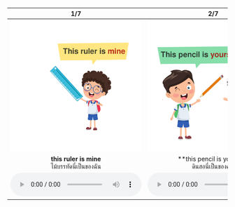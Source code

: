 <div class="carrousel">


|1/7|2/7|3/7|4/7|5/7|6/7|7/7|
| :----: | :----: | :----: | :----: | :----: | :----: | :----: |
|![](/media/img/possesive&#x20;pronoun__this&#x20;ruler&#x20;is&#x20;mine.svg)|![](/media/img/possesive&#x20;pronoun__this&#x20;pencil&#x20;is&#x20;yours&#x20;.svg)|![](/media/img/possesive&#x20;pronoun__These&#x20;notebooks&#x20;are&#x20;ours.svg)|![](/media/img/possesive&#x20;pronoun__those&#x20;notebooks&#x20;are&#x20;theirs.svg)|![](/media/img/possesive&#x20;pronoun__That&#x20;book&#x20;is&#x20;his.svg)|![](/media/img/possesive&#x20;pronoun__those&#x20;rulers&#x20;are&#x20;hers.svg)|![](/media/img/possesive&#x20;pronoun__that&#x20;is&#x20;my&#x20;dog.&#x20;That&#x20;house&#x20;is&#x20;its.svg)|
|**this ruler is mine**<br>ไม้บรรทัดนี่เป็นของฉัน|**this pencil is yours **<br>ดินสอนี่เป็นของคุณ|**These notebooks are ours**<br>สมุดบันทึกเหล่านี้เป็นของเรา|**those notebooks are theirs**<br>สมุดบันทึกเหล่านั้นเป็นของพวกเขา|**That book is his**<br>หนังสือเล่มนั้นเป็นของเขา|**those rulers are hers**<br>ไม้บรรทัดเหล่านั้นเป็นของเธอ|**that is my dog. That house is its**<br>นั่นคือหมาของฉัน บ้านนั้นเป็นของมัน|
|![](/media/audio/this&#x20;ruler&#x20;is&#x20;mine.mp3)|![](/media/audio/this&#x20;pencil&#x20;is&#x20;yours&#x20;.mp3)|![](/media/audio/These&#x20;notebooks&#x20;are&#x20;ours.mp3)|![](/media/audio/those&#x20;notebooks&#x20;are&#x20;theirs.mp3)|![](/media/audio/That&#x20;book&#x20;is&#x20;his.mp3)|![](/media/audio/those&#x20;rulers&#x20;are&#x20;hers.mp3)|![](/media/audio/that&#x20;is&#x20;my&#x20;dog.&#x20;That&#x20;house&#x20;is&#x20;its.mp3)|

</div>

